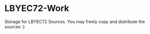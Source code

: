 LBYEC72-Work
============

Storage for LBYEC72 Sources. You may freely copy and distribute the sources :)